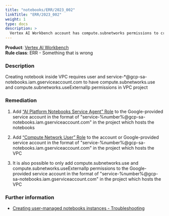 ```yaml
---
title: "notebooks/ERR/2023_002"
linkTitle: "ERR/2023_002"
weight: 1
type: docs
description: >
  Vertex AI Workbench account has compute.subnetworks permissions to create notebook in VPC
---
```


**Product**: [Vertex AI Workbench](https://cloud.google.com/vertex-ai-workbench)\
**Rule class**: ERR - Something that is wrong

### Description

Creating notebook inside VPC requires user and service-*@gcp-sa-notebooks.iam.gserviceaccount.com
to have compute.subnetworks.use and compute.subnetworks.useExternalIp permissions in VPC project

### Remediation

1. Add [“AI Platform Notebooks Service Agent” Role](https://cloud.google.com/iam/docs/understanding-roles?&_ga=2.228497117.-137841820.1685712188#notebooks.serviceAgent) to the Google-provided service account in the format of "service-%number%@gcp-sa-notebooks.iam.gserviceaccount.com" in the project which hosts the notebooks

2. Add [“Compute Network User” Role](https://cloud.google.com/iam/docs/understanding-roles?&_ga=2.228497117.-137841820.1685712188#compute.networkUser) to the account or Google-provided service account in the format of "service-%number%@gcp-sa-notebooks.iam.gserviceaccount.com" in the project which hosts the VPC

3. It is also possible to only add compute.subnetworks.use and compute.subnetworks.useExternalIp permissions to the Google-provided service account in the format of "service-%number%@gcp-sa-notebooks.iam.gserviceaccount.com" in the project which hosts the VPC

### Further information

- [Creating user-managed notebooks instances - Troubleshooting](https://cloud.google.com/vertex-ai/docs/general/troubleshooting-workbench#creating_instances)
